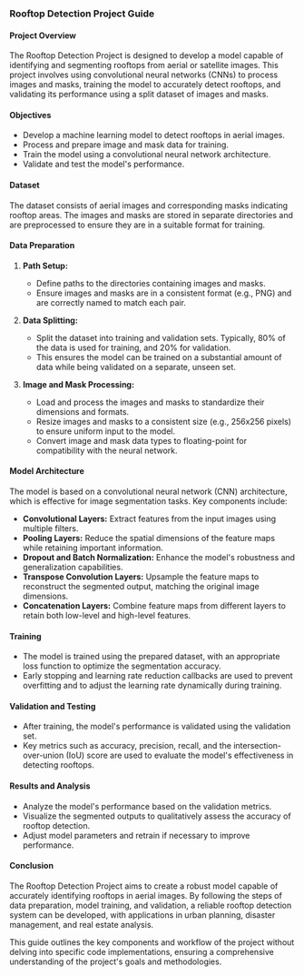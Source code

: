 ### Rooftop Detection Project Guide

#### **Project Overview**
The Rooftop Detection Project is designed to develop a model capable of identifying and segmenting rooftops from aerial or satellite images. This project involves using convolutional neural networks (CNNs) to process images and masks, training the model to accurately detect rooftops, and validating its performance using a split dataset of images and masks.

#### **Objectives**
- Develop a machine learning model to detect rooftops in aerial images.
- Process and prepare image and mask data for training.
- Train the model using a convolutional neural network architecture.
- Validate and test the model's performance.

#### **Dataset**
The dataset consists of aerial images and corresponding masks indicating rooftop areas. The images and masks are stored in separate directories and are preprocessed to ensure they are in a suitable format for training.

#### **Data Preparation**
1. **Path Setup:**
   - Define paths to the directories containing images and masks.
   - Ensure images and masks are in a consistent format (e.g., PNG) and are correctly named to match each pair.

2. **Data Splitting:**
   - Split the dataset into training and validation sets. Typically, 80% of the data is used for training, and 20% for validation.
   - This ensures the model can be trained on a substantial amount of data while being validated on a separate, unseen set.

3. **Image and Mask Processing:**
   - Load and process the images and masks to standardize their dimensions and formats.
   - Resize images and masks to a consistent size (e.g., 256x256 pixels) to ensure uniform input to the model.
   - Convert image and mask data types to floating-point for compatibility with the neural network.

#### **Model Architecture**
The model is based on a convolutional neural network (CNN) architecture, which is effective for image segmentation tasks. Key components include:
- **Convolutional Layers:** Extract features from the input images using multiple filters.
- **Pooling Layers:** Reduce the spatial dimensions of the feature maps while retaining important information.
- **Dropout and Batch Normalization:** Enhance the model's robustness and generalization capabilities.
- **Transpose Convolution Layers:** Upsample the feature maps to reconstruct the segmented output, matching the original image dimensions.
- **Concatenation Layers:** Combine feature maps from different layers to retain both low-level and high-level features.

#### **Training**
- The model is trained using the prepared dataset, with an appropriate loss function to optimize the segmentation accuracy.
- Early stopping and learning rate reduction callbacks are used to prevent overfitting and to adjust the learning rate dynamically during training.

#### **Validation and Testing**
- After training, the model's performance is validated using the validation set.
- Key metrics such as accuracy, precision, recall, and the intersection-over-union (IoU) score are used to evaluate the model's effectiveness in detecting rooftops.

#### **Results and Analysis**
- Analyze the model's performance based on the validation metrics.
- Visualize the segmented outputs to qualitatively assess the accuracy of rooftop detection.
- Adjust model parameters and retrain if necessary to improve performance.

#### **Conclusion**
The Rooftop Detection Project aims to create a robust model capable of accurately identifying rooftops in aerial images. By following the steps of data preparation, model training, and validation, a reliable rooftop detection system can be developed, with applications in urban planning, disaster management, and real estate analysis.

This guide outlines the key components and workflow of the project without delving into specific code implementations, ensuring a comprehensive understanding of the project's goals and methodologies.
